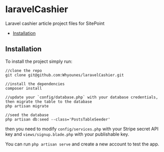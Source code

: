 laravelCashier
==============

Laravel cashier article project files for SitePoint

- [Installation](#installation)

<a name="installation"></a>
## Installation
To install the project simply run:

```
//clone the repo
git clone git@github.com:Whyounes/laravelCashier.git

//install the dependencies
composer install

//update your `config/database.php` with your database credentials, then migrate the table to the database
php artisan migrate

//seed the database
php artisan db:seed --class='PostsTableSeeder'
```
then you need to modify `config/services.php` with your Stripe secret API key and `views/signup.blade.php` with your publishable key.

You can run `php artisan serve` and create a new account to test the app.